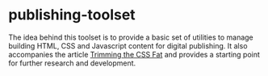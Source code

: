 # publishing-toolset

The idea behind this toolset is to provide a basic set of utilities to manage building HTML, CSS and Javascript content for digital publishing. It also accompanies the article [Trimming the CSS Fat](http://publishing-project.rivendellweb.net/trimming-the-css-fat) and provides a starting point for further research and development. 
